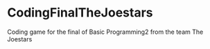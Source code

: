# CodingFinalTheJoestars
Coding game for the final of Basic Programming2 from the team The Joestars
